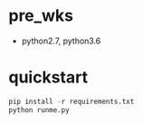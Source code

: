 # pre_wks
 - python2.7, python3.6

# quickstart
```python
pip install -r requirements.txt
python runme.py
```

